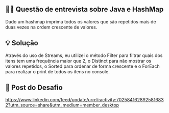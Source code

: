 ## 👨‍💻 Questão de entrevista sobre Java e HashMap

Dado um hashmap imprima todos os valores que são repetidos mais de duas vezes na ordem crescente de valores.

## 💡 Solução

Através do uso de Streams, eu utilizei o método Filter para filtrar quais dos itens tem uma frequência maior que 2, o Distinct para não mostrar os valores repetidos, o Sorted para ordenar de forma crescente e o ForEach para realizar o print de todos os itens no console.

## 🔗 Post do Desafio

https://www.linkedin.com/feed/update/urn:li:activity:7025841628925816832?utm_source=share&utm_medium=member_desktop
